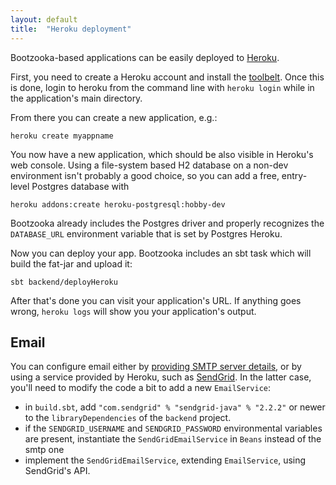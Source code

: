 ```yaml
---
layout: default
title:  "Heroku deployment"
---
```


Bootzooka-based applications can be easily deployed to [Heroku](https://www.heroku.com).

First, you need to create a Heroku account and install the [toolbelt](https://toolbelt.heroku.com).
Once this is done, login to heroku from the command line with `heroku login` while in the application's main directory.

From there you can create a new application, e.g.:

````
heroku create myappname
````

You now have a new application, which should be also visible in Heroku's web console.
Using a file-system based H2 database on a non-dev environment isn't probably a good choice, so you can add a free, entry-level Postgres database with

````
heroku addons:create heroku-postgresql:hobby-dev
````

Bootzooka already includes the Postgres driver and properly recognizes the `DATABASE_URL` environment variable that is set by Postgres Heroku.

Now you can deploy your app. Bootzooka includes an sbt task which will build the fat-jar and upload it:

````
sbt backend/deployHeroku
````

After that's done you can visit your application's URL. If anything goes wrong, `heroku logs` will show you your application's output.

## Email

You can configure email either by [providing SMTP server details](configuration.html), or by using a service provided by Heroku, such as [SendGrid](https://sendgrid.com). In the latter case, you'll need to modify the code a bit to add a new `EmailService`:

* in `build.sbt`, add `"com.sendgrid" % "sendgrid-java" % "2.2.2"` or newer to the `libraryDependencies` of the `backend` project.
* if the `SENDGRID_USERNAME` and `SENDGRID_PASSWORD` environmental variables are present, instantiate the `SendGridEmailService` in `Beans` instead of the smtp one
* implement the `SendGridEmailService`, extending `EmailService`, using SendGrid's API. 
